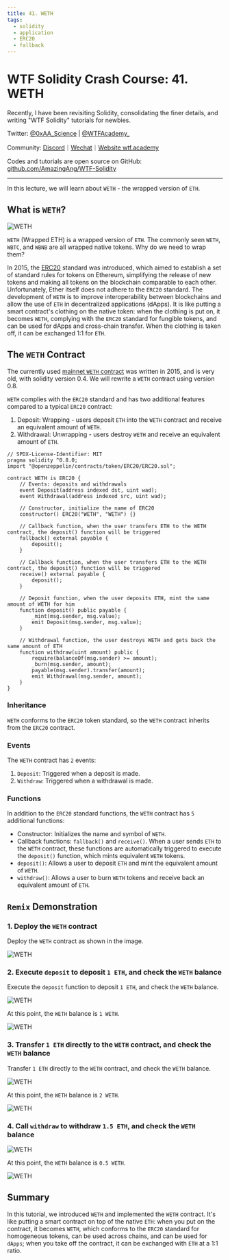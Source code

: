 ```yaml
---
title: 41. WETH
tags:
  - solidity
  - application
  - ERC20
  - fallback
---
```


# WTF Solidity Crash Course: 41. WETH

Recently, I have been revisiting Solidity, consolidating the finer details, and writing "WTF Solidity" tutorials for newbies.

Twitter: [@0xAA_Science](https://twitter.com/0xAA_Science) | [@WTFAcademy_](https://twitter.com/WTFAcademy_)

Community: [Discord](https://discord.gg/5akcruXrsk)｜[Wechat](https://docs.google.com/forms/d/e/1FAIpQLSe4KGT8Sh6sJ7hedQRuIYirOoZK_85miz3dw7vA1-YjodgJ-A/viewform?usp=sf_link)｜[Website wtf.academy](https://wtf.academy)

Codes and tutorials are open source on GitHub: [github.com/AmazingAng/WTF-Solidity](https://github.com/AmazingAng/WTF-Solidity)

---

In this lecture, we will learn about `WETH` - the wrapped version of `ETH`.

## What is `WETH`?

![WETH](./img/41-1.gif)

`WETH` (Wrapped ETH) is a wrapped version of `ETH`. The commonly seen `WETH`, `WBTC`, and `WBNB` are all wrapped native tokens. Why do we need to wrap them?

In 2015, the [ERC20](https://github.com/AmazingAng/WTF-Solidity/blob/main/20_SendETH/readme.md) standard was introduced, which aimed to establish a set of standard rules for tokens on Ethereum, simplifying the release of new tokens and making all tokens on the blockchain comparable to each other. Unfortunately, Ether itself does not adhere to the `ERC20` standard. The development of `WETH` is to improve interoperability between blockchains and allow the use of `ETH` in decentralized applications (dApps). It is like putting a smart contract's clothing on the native token: when the clothing is put on, it becomes `WETH`, complying with the `ERC20` standard for fungible tokens, and can be used for dApps and cross-chain transfer. When the clothing is taken off, it can be exchanged 1:1 for `ETH`.

## The `WETH` Contract

The currently used [mainnet `WETH` contract](https://rinkeby.etherscan.io/token/0xc778417e063141139fce010982780140aa0cd5ab?a=0xe16c1623c1aa7d919cd2241d8b36d9e79c1be2a2) was written in 2015, and is very old, with solidity version 0.4. We will rewrite a `WETH` contract using version 0.8.

`WETH` complies with the `ERC20` standard and has two additional features compared to a typical `ERC20` contract:

1. Deposit: Wrapping - users deposit `ETH` into the `WETH` contract and receive an equivalent amount of `WETH`.
2. Withdrawal: Unwrapping - users destroy `WETH` and receive an equivalent amount of `ETH`.

```sol
// SPDX-License-Identifier: MIT
pragma solidity ^0.8.0;
import "@openzeppelin/contracts/token/ERC20/ERC20.sol";

contract WETH is ERC20 {
    // Events: deposits and withdrawals
    event Deposit(address indexed dst, uint wad);
    event Withdrawal(address indexed src, uint wad);

    // Constructor, initialize the name of ERC20
    constructor() ERC20("WETH", "WETH") {}

    // Callback function, when the user transfers ETH to the WETH contract, the deposit() function will be triggered
    fallback() external payable {
        deposit();
    }

    // Callback function, when the user transfers ETH to the WETH contract, the deposit() function will be triggered
    receive() external payable {
        deposit();
    }

    // Deposit function, when the user deposits ETH, mint the same amount of WETH for him
    function deposit() public payable {
        _mint(msg.sender, msg.value);
        emit Deposit(msg.sender, msg.value);
    }

    // Withdrawal function, the user destroys WETH and gets back the same amount of ETH
    function withdraw(uint amount) public {
        require(balanceOf(msg.sender) >= amount);
        _burn(msg.sender, amount);
        payable(msg.sender).transfer(amount);
        emit Withdrawal(msg.sender, amount);
    }
}
```

### Inheritance

`WETH` conforms to the `ERC20` token standard, so the `WETH` contract inherits from the `ERC20` contract.

### Events

The `WETH` contract has `2` events:

1. `Deposit`: Triggered when a deposit is made.
2. `Withdraw`: Triggered when a withdrawal is made.

### Functions

In addition to the `ERC20` standard functions, the `WETH` contract has `5` additional functions:

- Constructor: Initializes the name and symbol of `WETH`.
- Callback functions: `fallback()` and `receive()`. When a user sends `ETH` to the `WETH` contract, these functions are automatically triggered to execute the `deposit()` function, which mints equivalent `WETH` tokens.
- `deposit()`: Allows a user to deposit `ETH` and mint the equivalent amount of `WETH`.
- `withdraw()`: Allows a user to burn `WETH` tokens and receive back an equivalent amount of `ETH`.

## `Remix` Demonstration

### 1. Deploy the `WETH` contract

Deploy the `WETH` contract as shown in the image.

![WETH](./img/41-2.jpg)

### 2. Execute `deposit` to deposit `1 ETH`, and check the `WETH` balance

Execute the `deposit` function to deposit `1 ETH`, and check the `WETH` balance.

![WETH](./img/41-3.jpg)

At this point, the `WETH` balance is `1 WETH`.

![WETH](./img/41-4.jpg)

### 3. Transfer `1 ETH` directly to the `WETH` contract, and check the `WETH` balance

Transfer `1 ETH` directly to the `WETH` contract, and check the `WETH` balance.

![WETH](./img/41-5.jpg)

At this point, the `WETH` balance is `2 WETH`.

![WETH](./img/41-6.jpg)

### 4. Call `withdraw` to withdraw `1.5 ETH`, and check the `WETH` balance

![WETH](./img/41-7.jpg)

At this point, the `WETH` balance is `0.5 WETH`.

![WETH](./img/41-8.jpg)

## Summary

In this tutorial, we introduced `WETH` and implemented the `WETH` contract. It's like putting a smart contract on top of the native `ETH`: when you put on the contract, it becomes `WETH`, which conforms to the `ERC20` standard for homogeneous tokens, can be used across chains, and can be used for `dApps`; when you take off the contract, it can be exchanged with `ETH` at a 1:1 ratio.

